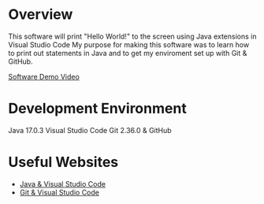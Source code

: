 # Overview

This software will print "Hello World!" to the screen using Java extensions in Visual Studio Code
My purpose for making this software was to learn how to print out statements in Java and to get my enviroment set up with Git & GitHub.

[Software Demo Video](https://youtu.be/g0gizjJtb6o)

# Development Environment

Java 17.0.3
Visual Studio Code
Git 2.36.0 & GitHub

# Useful Websites

* [Java & Visual Studio Code](https://code.visualstudio.com/docs/java/java-tutorial)
* [Git & Visual Studio Code](https://code.visualstudio.com/docs/editor/versioncontrol)